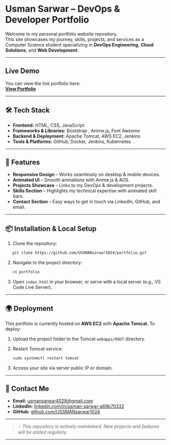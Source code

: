 
#  Usman Sarwar – DevOps & Developer Portfolio

Welcome to my personal portfolio website repository.  
This site showcases my journey, skills, projects, and services as a Computer Science student specializing in **DevOps Engineering**, **Cloud Solutions**, and **Web Development**.

---

## Live Demo
You can view the live portfolio here:  
[**View Portfolio**]()  

---

##  🛠 Tech Stack
- **Frontend:** HTML, CSS, JavaScript
- **Frameworks & Libraries:** Bootstrap , Anime.js, Font Awsome
- **Backend & Deployment:** Apache Tomcat, AWS EC2, Jenkins
- **Tools & Platforms:** GitHub, Docker, Jenkins, Kubernetes

---

## 📂 Features
- **Responsive Design** – Works seamlessly on desktop & mobile devices.
- **Animated UI** – Smooth animations with Anime.js & AOS.
- **Projects Showcase** – Links to my DevOps & development projects.
- **Skills Section** – Highlights my technical expertise with animated skill bars.
- **Contact Section** – Easy ways to get in touch via LinkedIn, GitHub, and email.

---

## 📦 Installation & Local Setup
1. Clone the repository:
```bash
   git clone https://github.com/USSMANsarwar1024/portfolio.git
```

2. Navigate to the project directory:

```bash
   cd portfolio
```
3. Open `index.html` in your browser, or serve with a local server (e.g., VS Code Live Server).

---

## 🌍 Deployment

This portfolio is currently hosted on **AWS EC2** with **Apache Tomcat**.
To deploy:

1. Upload the project folder to the Tomcat `webapps/ROOT` directory.
2. Restart Tomcat service:

   ```bash
   sudo systemctl restart tomcat
   ```
3. Access your site via server public IP or domain.

---

## 📧 Contact Me

* **Email:** [usmansarwar4028@gmail.com](mailto:usmansarwar4028@gmail.com)
* **LinkedIn:** [linkedin.com/in/usman-sarwar-a69b70332](https://www.linkedin.com/in/usman-sarwar-a69b70332)
* **GitHub:** [github.com/USSMANsarwar1024](https://github.com/USSMANsarwar1024)

---

> 💡 *This repository is actively maintained. New projects and features will be added regularly.*

---

